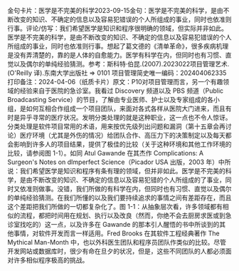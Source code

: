 

金句卡片：医学是不完美的科学2023-09-15金句：医学是不完美的科学，是由不断改变的知识、不确定的信息以及容易犯错误的个人所组成的事业，同时也依准则行事。评论/仿写：我们希望医学是知识和程序很明确的领域，但实际并非如此。医学是不完美的科学，是由不断改变的知识、不确定的信息以及容易犯错误的个人所组成的事业，同时也依准则行事。想起了葛文德的《清单革命》，很多疾病机理是没有弄清楚的，靠的是人体的自愈能力。医学有科学在内，但同时也有习惯、直觉以及偶尔的单纯经验猜测。参考：斯科特·伯昆.(2007).2023022项目管理艺术.(O'Reilly 译).东南大学出版社 => 0101 项目管理简史唯一编码：202404062335打印备注：2024-04-06（纸质卡片）原文：P10对项目管理而言，另一个有趣领域的经验来自于医院的急诊室。我看过 Discovery 频道以及 PBS 频道（Public Broadcasting Service）的节目，了解由专业医师、护士以及专家组成的各小组，是如何互相合作组成一个项目团队，来面对各式各样从医院大门进来，而且有时是异乎寻常的医疗状况。发明分类处理的就是这种职业，这一点也不令人惊讶。分类处理是软件项目常用的术语，用来按优先级列出问题和漏洞（第十五章会再讨论）医疗环境（尤其是外伤的情况）给团队合作、高压力下的决策制定以及每天都会影响到许多人的项目结果，提供了极佳的比较（关于这种环境和其他工作环境的比较，请参阅图 1-1）。如同 Atul Gawande 在其杰作 Complications: A Surgeon's Notes on dImperfect Science（Picador USA 出版，2003 年）中所说：我们希望医学是知识和程序有条有理的领域，但并非如此。医学是不完美的科学，是由不断改变的知识、不确定的信息以及容易犯错的个人所组成的了事业，同时又依准则做事。没错，我们所做的有科学在内，但同时也有习惯、直觉以及偶尔的单纯经验猜测。在我们所懂的以及我们要持续追求的事情之间有差距存在，而且这个差距把我们所做的一切都复杂化了。图 1-1：从抽象层次看，许多领域都有相似的流程，都把时间用在规划、执行以及改良（然而，你绝不会去厨房求医或到急诊室找吃的）这一点，以及许多在 Gawande 的那本引人醒悟的书中所谈到的其他事情，对软件开发而言一样适用。Fred Brooks 在其软件工程经典著作 The Mythical Man-Month 中，也以外科医生团队和程序员团队作类似的比较。尽管开发网站或数据库时，很少有命在旦夕的状况，但是，这些不同团队的人都必须面对许多相似程序极高的挑战。